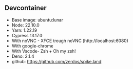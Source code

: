 ## Devcontainer

- Base image: ubuntu:lunar
- Node: 22.10.0
- Yarn: 1.22.19
- Cypress 13.17.0
- With noVNC - XFCE trough noVNC (http://localhost:6080)
- With google-chrome
- With Vscode- Zsh + Oh my zsh!
- Deno: 2.1.4
- github: https://github.com/zerdos/spike.land
